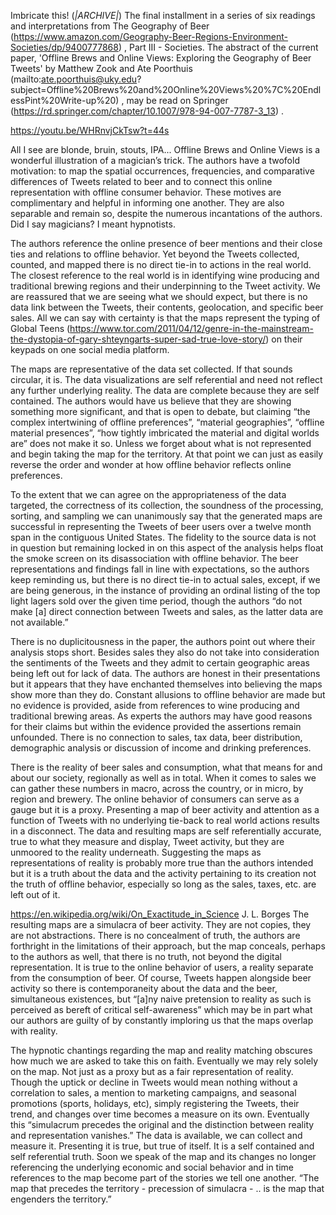 Imbricate this! (*|ARCHIVE|*)
The final installment in a series of six readings and interpretations from The Geography of Beer (https://www.amazon.com/Geography-Beer-Regions-Environment-Societies/dp/9400777868) , Part III - Societies. The abstract of the current paper, 'Offline Brews and Online Views: Exploring the Geography of Beer Tweets' by Matthew Zook and Ate Poorthuis (mailto:ate.poorthuis@uky.edu?subject=Offline%20Brews%20and%20Online%20Views%20%7C%20EndlessPint%20Write-up%20) , may be read on Springer (https://rd.springer.com/chapter/10.1007/978-94-007-7787-3_13) .

https://youtu.be/WHRnvjCkTsw?t=44s

All I see are blonde, bruin, stouts, IPA...
Offline Brews and Online Views is a wonderful illustration of a magician’s trick. The authors have a twofold motivation: to map the spatial occurrences, frequencies, and comparative differences of Tweets related to beer and to connect this online representation with offline consumer behavior. These motives are complimentary and helpful in informing one another. They are also separable and remain so, despite the numerous incantations of the authors. Did I say magicians? I meant hypnotists.

The authors reference the online presence of beer mentions and their close ties and relations to offline behavior. Yet beyond the Tweets collected, counted, and mapped there is no direct tie-in to actions in the real world. The closest reference to the real world is in identifying wine producing and traditional brewing regions and their underpinning to the Tweet activity. We are reassured that we are seeing what we should expect, but there is no data link between the Tweets, their contents, geolocation, and specific beer sales. All we can say with certainty is that the maps represent the typing of Global Teens (https://www.tor.com/2011/04/12/genre-in-the-mainstream-the-dystopia-of-gary-shteyngarts-super-sad-true-love-story/) on their keypads on one social media platform.

The maps are representative of the data set collected. If that sounds circular, it is. The data visualizations are self referential and need not reflect any further underlying reality. The data are complete because they are self contained. The authors would have us believe that they are showing something more significant, and that is open to debate, but claiming “the complex intertwining of offline preferences”, “material geographies”, “offline material presences”, “how tightly imbricated the material and digital worlds are” does not make it so. Unless we forget about what is not represented and begin taking the map for the territory. At that point we can just as easily reverse the order and wonder at how offline behavior reflects online preferences.

To the extent that we can agree on the appropriateness of the data targeted, the correctness of its collection, the soundness of the processing, sorting, and sampling we can unanimously say that the generated maps are successful in representing the Tweets of beer users over a twelve month span in the contiguous United States. The fidelity to the source data is not in question but remaining locked in on this aspect of the analysis helps float the smoke screen on its disassociation with offline behavior. The beer representations and findings fall in line with expectations, so the authors keep reminding us, but there is no direct tie-in to actual sales, except, if we are being generous, in the instance of providing an ordinal listing of the top light lagers sold over the given time period, though the authors “do not make [a] direct connection between Tweets and sales, as the latter data are not available.”

There is no duplicitousness in the paper, the authors point out where their analysis stops short. Besides sales they also do not take into consideration the sentiments of the Tweets and they admit to certain geographic areas being left out for lack of data. The authors are honest in their presentations but it appears that they have enchanted themselves into believing the maps show more than they do. Constant allusions to offline behavior are made but no evidence is provided, aside from references to wine producing and traditional brewing areas. As experts the authors may have good reasons for their claims but within the evidence provided the assertions remain unfounded. There is no connection to sales, tax data, beer distribution, demographic analysis or discussion of income and drinking preferences.

There is the reality of beer sales and consumption, what that means for and about our society, regionally as well as in total. When it comes to sales we can gather these numbers in macro, across the country, or in micro, by region and brewery. The online behavior of consumers can serve as a gauge but it is a proxy. Presenting a map of beer activity and attention as a function of Tweets with no underlying tie-back to real world actions results in a disconnect. The data and resulting maps are self referentially accurate, true to what they measure and display, Tweet activity, but they are unmoored to the reality underneath. Suggesting the maps as representations of reality is probably more true than the authors intended but it is a truth about the data and the activity pertaining to its creation not the truth of offline behavior, especially so long as the sales, taxes, etc. are left out of it.

https://en.wikipedia.org/wiki/On_Exactitude_in_Science
J. L. Borges
The resulting maps are a simulacra of beer activity. They are not copies, they are not abstractions. There is no concealment of truth, the authors are forthright in the limitations of their approach, but the map conceals, perhaps to the authors as well, that there is no truth, not beyond the digital representation. It is true to the online behavior of users, a reality separate from the consumption of beer. Of course, Tweets happen alongside beer activity so there is contemporaneity about the data and the beer, simultaneous existences, but “[a]ny naive pretension to reality as such is perceived as bereft of critical self-awareness” which may be in part what our authors are guilty of by constantly imploring us that the maps overlap with reality.

The hypnotic chantings regarding the map and reality matching obscures how much we are asked to take this on faith. Eventually we may rely solely on the map. Not just as a proxy but as a fair representation of reality. Though the uptick or decline in Tweets would mean nothing without a correlation to sales, a mention to marketing campaigns, and seasonal promotions (sports, holidays, etc), simply registering the Tweets, their trend, and changes over time becomes a measure on its own. Eventually this “simulacrum precedes the original and the distinction between reality and representation vanishes.” The data is available, we can collect and measure it. Presenting it is true, but true of itself. It is a self contained and self referential truth. Soon we speak of the map and its changes no longer referencing the underlying economic and social behavior and in time references to the map become part of the stories we tell one another. “The map that precedes the territory - precession of simulacra -
.. is the map that engenders the territory.”

